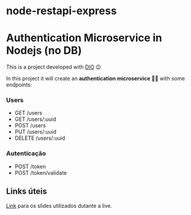 # node-restapi-express

# Authentication Microservice in Nodejs (no DB)

This is a project developed with [DIO](https://digitalinnovation.one/) :wink:

In this project it will create an **authentication microservice** :hammer::wrench:
with some endpoints:

### Users

* GET /users
* GET /users/:uuid
* POST /users
* PUT /users/:uuid
* DELETE /users/:uuid

### Autenticação

* POST /token
* POST /token/validate

## Links úteis

[Link](https://docs.google.com/presentation/d/1xcmu1IRAfPiWWEB6Y93ioVhup1McR3VY/edit?usp=sharing&ouid=111532941625525152923&rtpof=true&sd=true) para os slides utilizados dutante a live.

